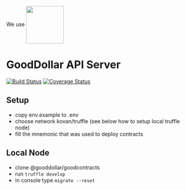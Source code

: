 We use
[<img valign="middle" src="https://www.datocms-assets.com/31049/1618983297-powered-by-vercel.svg?raw=true&sanitize=1" width="100px"/>](https://vercel.com/?utm_source=[team-name]&utm_campaign=oss)

# GoodDollar API Server
[![Build Status](https://travis-ci.com/GoodDollar/GoodServer.svg?branch=master)](https://travis-ci.com/GoodDollar/GoodServer)
[![Coverage Status](https://coveralls.io/repos/github/GoodDollar/GoodServer/badge.svg?branch=master)](https://coveralls.io/github/GoodDollar/GoodServer?branch=master)

Setup
--
- copy env.example to .env
- choose network kovan/truffle (see below how to setup local truffle node)
- fill the mnemonic that was used to deploy contracts

Local Node
--
- clone @gooddollar/goodcontracts
- run `truffle develop`
- in console type `migrate --reset`

